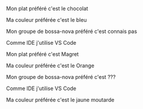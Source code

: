 Mon plat préféré c'est le chocolat

Ma couleur préférée c'est le bleu

Mon groupe de bossa-nova préféré c'est connais pas

Comme IDE j'utilise VS Code







Mon plat préféré c'est Magret


Ma couleur préférée c'est le Orange

Mon groupe de bossa-nova préféré c'est ???

Comme IDE j'utilise VS Code


Ma couleur préférée c'est le jaune moutarde




